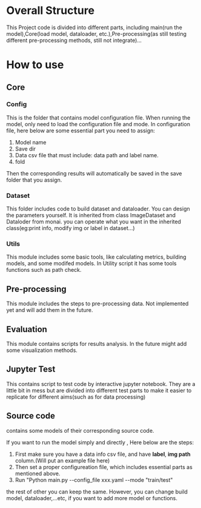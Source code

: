 # Overall Structure

This Project code is divided into different parts, including main(run the model),Core(load model, dataloader, etc.),Pre-processing(as still testing different pre-processing methods, still not integrate)...

# How to use
## Core
### Config
This is the folder that contains model configuration file. When running the model, only need to load the configuration file and mode. In configuration file, here below are some essential part you need to assign:
1. Model name
2. Save dir
3. Data csv file that must include: data path and label name.
4. fold

Then the corresponding results will automatically be saved in the save folder that you assign.
### Dataset
This folder includes code to build dataset and dataloader. You can design the parameters yourself. It is inherited from class ImageDataset and Dataloder from monai. you can operate what you want in the inherited class(eg:print info, modify img or label in dataset...)

### Utils
This module includes some basic tools, like calculating metrics, building models, and some modifed models. In Utility script it has some tools functions such as path check.

## Pre-processing
This module includes the steps to pre-processing data. Not implemented yet and will add them in the future.
## Evaluation
This module contains scripts for results analysis. In the future might add some visualization methods.

## Jupyter Test
This contains script to test code by interactive jupyter notebook. They are a little bit in mess but are divided into different test parts to make it easier to replicate for different aims(such as for data processing)
## Source code
contains some models of their corresponding source code.

If you want to run the model simply and directly , Here below are the steps:
1. First make sure you have a data info csv file, and have **label**, **img path** column.(Will put an example file here)
2. Then set a proper configureation file, which includes essential parts as mentioned above.
3. Run "Python main.py --config_file xxx.yaml --mode "train/test"


the rest of other you can keep the same. However, you can change build model, dataloader,...etc, if you want to add more model or functions.

